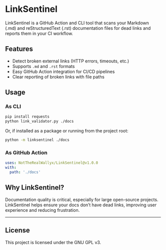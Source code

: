 # LinkSentinel

LinkSentinel is a GitHub Action and CLI tool that scans your Markdown (.md) and reStructuredText (.rst) documentation files for dead links and reports them in your CI workflow.

## Features

- Detect broken external links (HTTP errors, timeouts, etc.)
- Supports `.md` and `.rst` formats
- Easy GitHub Action integration for CI/CD pipelines
- Clear reporting of broken links with file paths

## Usage

### As CLI

```bash
pip install requests
python link_validator.py ./docs
```

Or, if installed as a package or running from the project root:

```bash
python -m linksentinel ./docs
```

### As GitHub Action

```yaml
uses: NotTheRealWallyx/LinkSentinel@v1.0.0
with:
  path: './docs'
```

## Why LinkSentinel?

Documentation quality is critical, especially for large open-source projects.  
LinkSentinel helps ensure your docs don’t have dead links, improving user experience and reducing frustration.

---

## License

This project is licensed under the GNU GPL v3.

